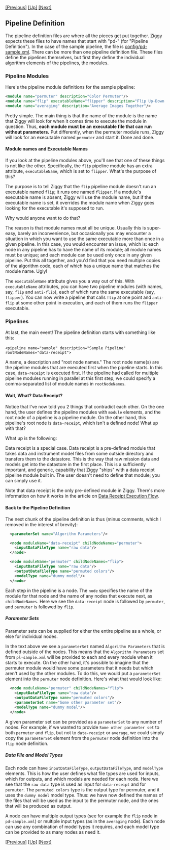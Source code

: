 <!-- -*-visual-line-*- -->

[[Previous]](datastore.md)
[[Up]](configuring-pipeline.md)
[[Next]](building-pipeline.md)

## Pipeline Definition

The pipeline definition files are where all the pieces get put together. Ziggy expects these files to have names that start with "pd-" (for "Pipeline Definition"). In the case of the sample pipeline, the file is [config/pd-sample.xml](../../sample-pipeline/config/pd-sample.xml). There can be more than one pipeline definition file. These files define the pipelines themselves, but first they define the individual algorithm elements of the pipelines, the modules.

### Pipeline Modules

Here's the pipeline module definitions for the sample pipeline:

```xml
<module name="permuter" description="Color Permuter"/>
<module name="flip" executableName="flipper" description="Flip Up-Down and Left-Right"/>
<module name="averaging" description="Average Images Together"/>
```

Pretty simple. The main thing is that the name of the module is the name that Ziggy will look for when it comes time to execute the module in question. Thus, **each module must be an executable file that can run without parameters.** Put differently, when the permuter module runs, Ziggy will look for an executable named `permuter` and start it. Done and done.

#### Module names and Executable Names

If you look at the pipeline modules above, you'll see that one of these things is not like the other. Specifically, the `flip` pipeline module has an extra attribute, `executableName`, which is set to `flipper`. What's the purpose of this? 

The purpose is to tell Ziggy that the `flip` pipeline module doesn't run an executable named `flip`; it runs one named `flipper`. If a module's executable name is absent, Ziggy will use the module name, but if the executable name is set, it overrides the module name when Ziggy goes looking for the executable it's supposed to run. 

Why would anyone want to do that? 

The reason is that module names must all be unique. Usually this is super-easy, barely an inconvenience, but occasionally you may encounter a situation in which you want to use the same executable more than once in a given pipeline. In this case, you would encounter an issue, which is: each node in any pipeline has to have the name of its module; all module names must be unique; and each module can be used only once in any given pipeline.  Put this all together, and you'd find that you need multiple copies of the algorithm code, each of which has a unique name that matches the module name. Ugly!

The `executableName` attribute gives you a way out of this. With `executableName` attributes, you can have two pipeline modules (with names, say, `flip` and `anti-flip`), each of which runs the same executable (say, `flipper`). You can now write a pipeline that calls `flip` at one point and `anti-flip` at some other point in execution, and each of them runs the `flipper` executable. 

### Pipelines

At last, the main event! The pipeline definition starts with something like this:

​    `<pipeline name="sample" description="Sample Pipeline" rootNodeNames="data-receipt">`

A name, a description and "root node names." The root node name(s) are the pipeline modules that are executed first when the pipeline starts. In this case, `data-receipt` is executed first. If the pipeline had called for multiple pipeline modules running in parallel at this first step, we could specify a comma-separated list of module names in `rootNodeNames`.

#### Wait, What? Data Receipt?

Notice that I've now told you 2 things that contradict each other. On the one hand, the user defines the pipeline modules with `module` elements, and the root node of a pipeline is a pipeline module. On the other hand, this pipeline's root node is `data-receipt`, which isn't a defined node! What up with that?

What up is the following:

Data receipt is a special case. Data receipt is a pre-defined module that takes data and instrument model files from some outside directory and transfers them to the datastore. This is the way that raw mission data and models get into the datastore in the first place. This is a sufficiently important, and generic, capability that Ziggy "ships" with a data receipt pipeline module built in. The user doesn't need to define that module; you can simply use it.

Note that data receipt is the only pre-defined module in Ziggy. There's more information on how it works in the article on [Data Receipt Execution Flow](data-receipt.md).

#### Back to the Pipeline Definition

The next chunk of the pipeline definition is thus (minus comments, which I removed in the interest of brevity):

```xml
  <parameterSet name="Algorithm Parameters"/>

  <node moduleName="data-receipt" childNodeNames="permuter">
    <inputDataFileType name="raw data"/>
  </node>

  <node moduleName="permuter" childNodeNames="flip">
    <inputDataFileType name="raw data"/>
    <outputDataFileType name="permuted colors"/>
    <modelType name="dummy model"/>
  </node>
```

Each step in the pipeline is a node. The `node` specifies the name of the module for that node and the name of any nodes that execute next, as `childNodeNames`. Here we see the `data-receipt` node is followed by `permuter`, and `permuter` is followed by `flip`.

##### Parameter Sets

Parameter sets can be supplied for either the entire pipeline as a whole, or else for individual nodes.

In the text above we see a `parameterSet` named `Algorithm Parameters` that is defined outside of the nodes. This means that the `Algorithm Parameters` set from `pl-sample.xml` will be provided to each and every module when it starts to execute. On the other hand, it's possible to imagine that the permuter module would have some parameters that it needs but which aren't used by the other modules. To do this, we would put a `parameterSet` element into the `permuter` node definition. Here's what that would look like:

```xml
  <node moduleName="permuter" childNodeNames="flip">
    <inputDataFileType name="raw data"/>
    <outputDataFileType name="permuted colors"/>
    <parameterSet name="Some other parameter set"/>
    <modelType name="dummy model"/>
  </node>
```

A given parameter set can be provided as a `parameterSet` to any number of nodes. For example, if we wanted to provide `Some other parameter set` to both `permuter` and `flip`, but not to `data-receipt` or `average`, we could simply copy the `parameterSet` element from the `permuter` node definition into the `flip` node definition.

##### Data File and Model Types

Each node can have `inputDataFileType`, `outputDataFileType`, and `modelType` elements. This is how the user defines what file types are used for inputs, which for outputs, and which models are needed for each node. Here we see that the `raw data` type is used as input for `data-receipt` and for `permuter`. The `permuted colors` type is the output type for permuter, and it uses the `dummy model` model type. Thus: we have now defined the names of the files that will be used as the input to the permuter node, and the ones that will be produced as output.

A node can have multiple output types (see for example the `flip` node in `pd-sample.xml`) or multiple input types (as in the `averaging` node). Each node can use any combination of model types it requires, and each model type can be provided to as many nodes as need it.

[[Previous]](datastore.md)
[[Up]](configuring-pipeline.md)
[[Next]](building-pipeline.md)
